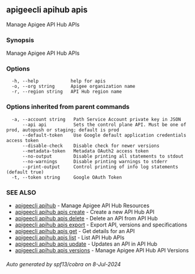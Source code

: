 ## apigeecli apihub apis

Manage Apigee API Hub APIs

### Synopsis

Manage Apigee API Hub APIs

### Options

```
  -h, --help            help for apis
  -o, --org string      Apigee organization name
  -r, --region string   API Hub region name
```

### Options inherited from parent commands

```
  -a, --account string   Path Service Account private key in JSON
      --api api          Sets the control plane API. Must be one of prod, autopush or staging; default is prod
      --default-token    Use Google default application credentials access token
      --disable-check    Disable check for newer versions
      --metadata-token   Metadata OAuth2 access token
      --no-output        Disable printing all statements to stdout
      --no-warnings      Disable printing warnings to stderr
      --print-output     Control printing of info log statements (default true)
  -t, --token string     Google OAuth Token
```

### SEE ALSO

* [apigeecli apihub](apigeecli_apihub.md)	 - Manage Apigee API Hub Resources
* [apigeecli apihub apis create](apigeecli_apihub_apis_create.md)	 - Create a new API Hub API
* [apigeecli apihub apis delete](apigeecli_apihub_apis_delete.md)	 - Delete an API from API Hub
* [apigeecli apihub apis export](apigeecli_apihub_apis_export.md)	 - Export API, versions and specifications
* [apigeecli apihub apis get](apigeecli_apihub_apis_get.md)	 - Get details for an API
* [apigeecli apihub apis list](apigeecli_apihub_apis_list.md)	 - List API Hub APIs
* [apigeecli apihub apis update](apigeecli_apihub_apis_update.md)	 - Updates an API in API Hub
* [apigeecli apihub apis versions](apigeecli_apihub_apis_versions.md)	 - Manage Apigee API Hub API Versions

###### Auto generated by spf13/cobra on 8-Jul-2024
